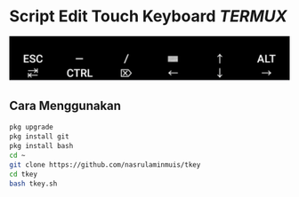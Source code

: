 # Script Edit Touch Keyboard _TERMUX_
![alt text](https://github.com/nasrulaminmuis/tkey/blob/main/20201114_231945.jpg "touch keyboard termux keren")

## Cara Menggunakan

```bash
pkg upgrade
pkg install git
pkg install bash
cd ~
git clone https://github.com/nasrulaminmuis/tkey
cd tkey
bash tkey.sh
```
